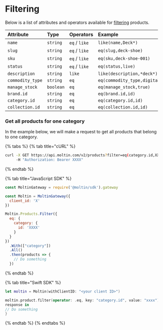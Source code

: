 # Filtering

Below is a list of attributes and operators available for [filtering](../../basics/filtering/) products.

| **Attribute** | **Type** | **Operators** | **Example** |
| :--- | :--- | :--- | :--- |
| `name` | `string` | `eq` / `like` | `like(name,Deck*)` |
| `slug` | `string` | `eq` / `like` | `eq(slug,deck-shoe)` |
| `sku` | `string` | `eq` / `like` | `eq(sku,deck-shoe-001)` |
| `status` | `string` | `eq` / `like` | `eq(status,live)` |
| `description` | `string` | `like` | `like(description,*deck*)` |
| `commodity_type` | `string` | `eq` | `eq(commodity_type,digital)` |
| `manage_stock` | `boolean` | `eq` | `eq(manage_stock,true)` |
| `brand.id` | `string` | `eq` | `eq(brand.id,id)` |
| `category.id` | `string` | `eq` | `eq(category.id,id)` |
| `collection.id` | `string` | `eq` | `eq(collection.id,id)` |

### Get all products for one category

In the example below, we will make a request to get all products that belong to one category.

{% tabs %}
{% tab title="cURL" %}
```bash
curl -X GET https://api.moltin.com/v2/products?filter=eq(category.id,XXXX) \
     -H "Authorization: Bearer XXXX"
```
{% endtab %}

{% tab title="JavaScript SDK" %}
```javascript
const MoltinGateway = require('@moltin/sdk').gateway

const Moltin = MoltinGateway({
  client_id: 'X'
})

Moltin.Products.Filter({
  eq: {
    category: {
      id: 'XXXX'
    }
  } 
})
  .With(["category"])
  .All()
  .then(products => {
    // Do something
  })
```
{% endtab %}

{% tab title="Swift SDK" %}
```swift
let moltin = Moltin(withClientID: "<your client ID>")

moltin.product.filter(operator: .eq, key: "category.id", value: "xxxx").all {
response in
// Do something
}
```
{% endtab %}
{% endtabs %}



